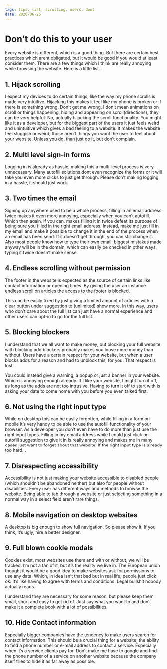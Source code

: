 ```yaml
---
tags: tips, list, scrolling, users, dont
date: 2020-06-25
---
```



# Don’t do this to your user

Every website is different, which is a good thing. But there are certain best practices which arent obligated, but it would be good if you would at least consider them. There are a few things which I think are really annoying while browsing the website. Here is a little list.. 

## 1. Hijack scrolling

I expect my devices to do certain things, like the way my phone scrolls is made very intuitive. Hijacking this makes it feel like my phone is broken or if there is something wrong. Don’t get me wrong, I don’t mean animations on scroll or things happening, hiding and appearing on scroll(directions), they can be very helpful. No, actually hijacking the scroll functionality. You might like it as a developer, but for the biggest part of the users it just feels weird and unintuitive which gives a bad feeling to a website. It makes the website feel sluggish or weird, those aren’t things you want the user to feel about your website. Unless you do, than just do it, but don’t complain. 

## 2. Multi level sign-in forms

Logging in is already as hassle, making this a multi-level process is very unnecessary. Many autofill solutions dont even recognize the forms or it will take you even more clicks to just get through. Please don’t making logging in a hassle, it should just work.

## 3. Two times the email

Signing up anywhere used to be a whole process, filling in an email address twice makes it even more annoying, especially when you can’t autofill. Which then again, if you can, makes filling it in twice defeat its purpose of being sure you filled in the right email address. Instead, make me just fill in my email and make it possible to change it in the end of the process when an email has been send. If it doesn’t get through, you can still change it. Also most people know how to type their own email, biggest mistakes made anyway will be in the domain, which can easily be checked in other ways, typing it twice doesn’t make sense.

## 4. Endless scrolling without permission

The footer in the website is expected as the source of certain links like contact information or opening times. By giving the user an instance endless scroll on articles the access to the footer is blocked. 

This can be easily fixed by just giving a limited amount of articles with a clear button under suggestion to (unlimited) show more. In this way, users who don’t care about the full list can just have a normal experience and other users can opt-in to go for the full list. 

## 5. Blocking blockers

I understand that we all want to make money, but blocking your full website with blocking add blockers probably makes you loose more money than without. Users have a certain respect for your website, but when a user blocks adds for a reason and had to unblock this, for you. That respect is lost. 

You could instead give a warning, a popup or just a banner in your website. Which is annoying enough already. If I like your website, I might turn it off, as long as the adds are not too intrusive. Having to turn it off to start with is asking your date to come home with you before you even talked first. 

## 6. Not using the right input type

While on desktop this can be easily forgotten, while filling in a form on mobile it’s very handy to be able to use the autofill functionality of your browser. As a developer you don’t even have to do more than just use the right input types. Filling in my email address while I could just click on autofill suggestion to give it in is really annoying and makes me in many cases just want to forget about that website. If the right input type is already too hard...

## 7. Disrespecting accessibility

Accessibility is not just making your website accessible to disabled people (which shouldn’t be abandoned neither) but also for people without disabilities. Every user has different ways and methods to browse the website. Being able to tab through a website or just selecting something in a normal way in a select field aren’t rare things. 

## 8. Mobile navigation on desktop websites

A desktop is big enough to show full navigation. So please show it. If you think, it’s ugly, hire a better designer. 

## 9. Full blown cookie modals

Cookies exist, most websites use them and with or without, we will be tracked. I’m not a fan of it, but it’s the reality we live in. The European union thought it would be a good idea to make websites ask for permissions to use any data. Which, in idea isn’t that bad but in real life, people just click ok. It’s like having to agree with terms and conditions. Legal bullshit nobody actually reads. 

I understand they are necessary for some reason, but please keep them small, short and easy to get rid of. Just say what you want to and don’t make it a complete book with a lot of possibilities.

## 10. Hide Contact information

Especially bigger companies have the tendency to make users search for contact information. This should be a crucial thing for a website, the ability to find a phone number or e-mail address to contact a service. Especially when it’s a service clients pay for. Don’t make me have to google and find the phone number of a service on another website because the company itself tries to hide it as far away as possible.
